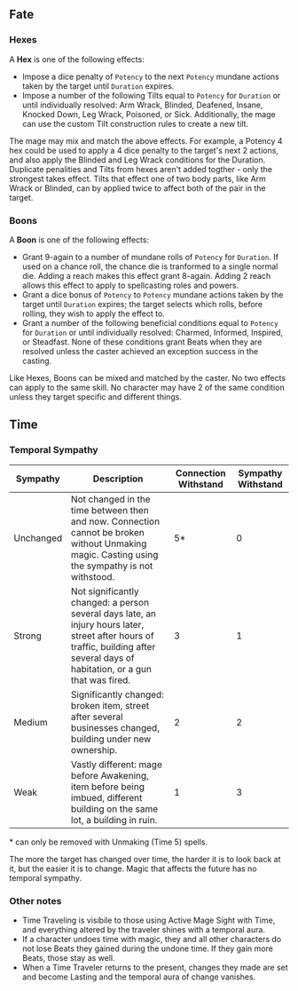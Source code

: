 ## Fate

### Hexes

A **Hex** is one of the following effects:

* Impose a dice penalty of `Potency` to the next `Potency` mundane actions taken by the target until `Duration` expires.
* Impose a number of the following Tilts equal to `Potency` for `Duration` or until individually resolved: Arm Wrack, Blinded, Deafened, Insane, Knocked Down, Leg Wrack, Poisoned, or Sick. Additionally, the mage can use the custom Tilt construction rules to create a new tilt.

The mage may mix and match the above effects. For example, a Potency 4 hex could be used to apply a 4 dice penalty to the target's next 2 actions, and also apply the Blinded and Leg Wrack conditions for the Duration. Duplicate penalities and Tilts from hexes aren't added togther - only the strongest takes effect. Tilts that effect one of two body parts, like Arm Wrack or Blinded, can by applied twice to affect both of the pair in the target.

### Boons

A **Boon** is one of the following effects:

* Grant 9-again to a number of mundane rolls of `Potency` for `Duration`. If used on a chance roll, the chance die is tranformed to a single normal die. Adding a reach makes this effect grant 8-again. Adding 2 reach allows this effect to apply to spellcasting roles and powers.
* Grant a dice bonus of `Potency` to `Potency` mundane actions taken by the target until `Duration` expires; the target selects which rolls, before rolling, they wish to apply the effect to.
* Grant a number of the following beneficial conditions equal to `Potency` for `Duration` or until individually resolved: Charmed, Informed, Inspired, or Steadfast. None of these conditions grant Beats when they are resolved unless the caster achieved an exception success in the casting.

Like Hexes, Boons can be mixed and matched by the caster. No two effects can apply to the same skill. No character may have 2 of the same condition unless they target specific and different things.

## Time

### Temporal Sympathy

|Sympathy|Description|Connection Withstand|Sympathy Withstand|
|-|-|-|-|
|Unchanged|Not changed in the time between then and now. Connection cannot be broken without Unmaking magic. Casting using the sympathy is not withstood.|5*|0|
|Strong|Not significantly changed: a person several days late, an injury hours later, street after hours of traffic, building after several days of habitation, or a gun that was fired.|3|1|
|Medium|Significantly changed: broken item, street after several businesses changed, building under new ownership.|2|2|
|Weak|Vastly different: mage before Awakening, item before being imbued, different building on the same lot, a building in ruin.|1|3|

\* can only be removed with Unmaking (Time 5) spells.

The more the target has changed over time, the harder it is to look back at it, but the easier it is to change. Magic that affects the future has no temporal sympathy.

### Other notes

* Time Traveling is visibile to those using Active Mage Sight with Time, and everything altered by the traveler shines with a temporal aura.
* If a character undoes time with magic, they and all other characters do not lose Beats they gained during the undone time. If they gain more Beats, those stay as well.
* When a Time Traveler returns to the present, changes they made are set and become Lasting and the temporal aura of change vanishes.
